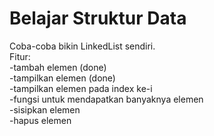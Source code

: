 # Belajar Struktur Data

Coba-coba bikin LinkedList sendiri.  
Fitur:  
-tambah elemen (done)  
-tampilkan elemen (done)  
-tampilkan elemen pada index ke-i  
-fungsi untuk mendapatkan banyaknya elemen  
-sisipkan elemen  
-hapus elemen
